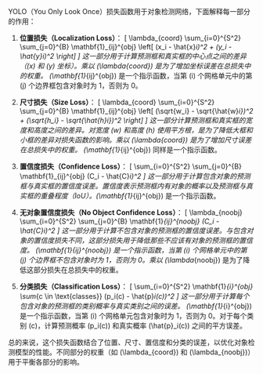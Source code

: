 YOLO（You Only Look Once）损失函数用于对象检测网络，下面解释每一部分的作用：

1. **位置损失（Localization Loss）**：
   \[
   \lambda_{coord} \sum_{i=0}^{S^2} \sum_{j=0}^{B} \mathbf{1}_{ij}^{obj} \left[ (x_i - \hat{x}_i)^2 + (y_i - \hat{y}_i)^2 \right]
   \]
   这一部分用于计算预测框和真实框的中心点之间的差异（\(x\) 和 \(y\) 坐标）。乘以 \(\lambda_{coord}\) 是为了增加坐标误差在总损失中的权重。 \(\mathbf{1}_{ij}^{obj}\) 是一个指示函数，当第 \(i\) 个网格单元中的第 \(j\) 个边界框包含对象时为 1，否则为 0。

2. **尺寸损失（Size Loss）**：
   \[
   \lambda_{coord} \sum_{i=0}^{S^2} \sum_{j=0}^{B} \mathbf{1}_{ij}^{obj} \left[ (\sqrt{w_i} - \sqrt{\hat{w}_i})^2 + (\sqrt{h_i} - \sqrt{\hat{h}_i})^2 \right]
   \]
   这一部分计算预测框和真实框的宽度和高度之间的差异。对宽度 \(w\) 和高度 \(h\) 使用平方根，是为了降低大框和小框的差异对损失函数的影响。乘以 \(\lambda_{coord}\) 是为了增加尺寸误差在总损失中的权重。 \(\mathbf{1}_{ij}^{obj}\) 同样是一个指示函数。

3. **置信度损失（Confidence Loss）**：
   \[
   \sum_{i=0}^{S^2} \sum_{j=0}^{B} \mathbf{1}_{ij}^{obj} (C_i - \hat{C}_i)^2
   \]
   这一部分用于计算包含对象的预测框与真实框的置信度误差。置信度表示预测框内有对象的概率以及预测框与真实框的重叠程度（IoU）。\(\mathbf{1}_{ij}^{obj}\) 是一个指示函数。

4. **无对象置信度损失（No Object Confidence Loss）**：
   \[
   \lambda_{noobj} \sum_{i=0}^{S^2} \sum_{j=0}^{B} \mathbf{1}_{ij}^{noobj} (C_i - \hat{C}_i)^2
   \]
   这一部分用于计算不包含对象的预测框的置信度误差。与包含对象的置信度损失不同，这部分损失用于降低那些不应该有对象的预测框的置信度。 \(\mathbf{1}_{ij}^{noobj}\) 是一个指示函数，当第 \(i\) 个网格单元中的第 \(j\) 个边界框不包含对象时为 1，否则为 0。乘以 \(\lambda_{noobj}\) 是为了降低这部分损失在总损失中的权重。

5. **分类损失（Classification Loss）**：
   \[
   \sum_{i=0}^{S^2} \mathbf{1}_{i}^{obj} \sum_{c \in \text{classes}} (p_i(c) - \hat{p}_i(c))^2
   \]
   这一部分用于计算每个包含对象的预测框的类别概率与真实类别之间的误差。 \(\mathbf{1}_{i}^{obj}\) 是一个指示函数，当第 \(i\) 个网格单元包含对象时为 1，否则为 0。对于每个类别 \(c\)，计算预测概率 \(p_i(c)\) 和真实概率 \(\hat{p}_i(c)\) 之间的平方误差。

总的来说，这个损失函数结合了位置、尺寸、置信度和分类的误差，以优化对象检测模型的性能。不同部分的权重（如 \(\lambda_{coord}\) 和 \(\lambda_{noobj}\)）用于平衡各部分的影响。